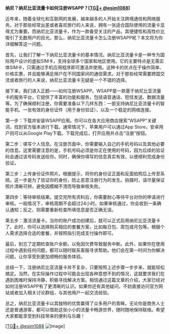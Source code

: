 **纳尼？纳尼比亚流量卡如何注册WSAPP？[[TG💪+ @esim1088](https://t.me/s/esim1088)]**

近年来，随着全球化和互联网的发展，越来越多的人开始关注跨境通信和网络服务。对于那些经常出差或者喜欢旅行的人来说，拥有一张适合国际使用的流量卡显得尤为重要。而纳尼比亚流量卡，作为一款备受关注的产品，其便捷性和高性价比吸引了无数用户的目光。那么，纳尼比亚流量卡怎么注册WSAPP呢？本文将为你详细解答这一问题。

首先，让我们了解一下纳尼比亚流量卡的基本情况。纳尼比亚流量卡是一种专为国际用户设计的虚拟SIM卡，支持全球多个国家和地区使用。它的主要特点是无需实体SIM卡，只需通过手机应用程序即可激活并使用。这种卡的优点在于操作简单、价格实惠，并且能够满足用户在不同国家间的通信需求。对于那些经常需要跨国交流或者旅行的人来说，纳尼比亚流量卡无疑是一个不错的选择。

接下来，我们进入正题——如何注册WSAPP。WSAPP是一款基于纳尼比亚流量卡的服务平台，它提供了丰富的功能和服务，包括语音通话、短信发送、数据流量等。为了确保顺利注册，你需要准备以下几样东西：一部支持纳尼比亚流量卡的智能手机、一张有效的身份证件（用于身份验证）、以及一个稳定的网络连接。

第一步：下载并安装WSAPP应用。你可以在各大应用商店搜索“WSAPP”关键词，找到官方版本进行下载。通常情况下，苹果用户可以通过App Store，安卓用户则可以从Google Play下载。下载完成后，打开应用并点击“注册”按钮。

第二步：填写个人信息。在注册页面中，你需要输入自己的手机号码以及其他必要的信息。这里需要注意的是，手机号码必须是你正在使用的号码，因为后续的验证码会通过该号码发送给你。同时，确保你填写的信息真实有效，以便顺利完成身份验证。

第三步：上传身份证件照片。根据提示，将你的身份证正面和反面拍照后上传至系统。这一步是为了验证你的身份，防止恶意注册行为的发生。拍摄时，请尽量保证照片清晰可辨，避免因模糊不清而导致审核失败。

第四步：等待审核结果。提交完所有资料后，你需要耐心等待平台对你的申请进行审核。一般情况下，审核周期不会超过24小时。如果审核通过，你会收到一条确认通知；反之，则需要重新检查所填信息是否正确无误。

第五步：激活流量卡。当你的账户成功创建后，就可以正式启用纳尼比亚流量卡了。此时，你可以选择购买相应的套餐方案，比如每日包、周包或月包等。根据个人需求选择合适的套餐，并按照指引完成支付操作即可。

最后，别忘了定期检查账户余额，以免因欠费导致服务中断。此外，如果你在使用过程中遇到任何问题，都可以随时联系客服寻求帮助。他们会在第一时间为你解决问题，让你享受到更加顺畅的服务体验。

总结一下，注册纳尼比亚流量卡并不复杂，只要按照上述步骤一步步来，就能轻松搞定。当然，在实际操作过程中可能会出现各种意想不到的情况，这就要求我们在遇到困难时保持冷静，积极寻找解决方案。相信通过这篇文章的介绍，大家已经对如何注册WSAPP有了更清晰的认识。如果你还有其他疑问，不妨直接访问官方网站或者加入相关讨论群组，与其他用户一起交流经验。

总之，纳尼比亚流量卡以其独特的优势赢得了众多用户的青睐。无论你是商务人士还是普通游客，都可以借助这张小小的流量卡畅游世界，随时随地保持联络。希望大家都能享受到科技带来的便利与乐趣！

[[TG💪+ @esim1088](https://t.me/s/esim1088) ![Image](https://i.postimg.cc/4NQfJmqS/Snipaste-2025-05-13-00-14-12.png)]
